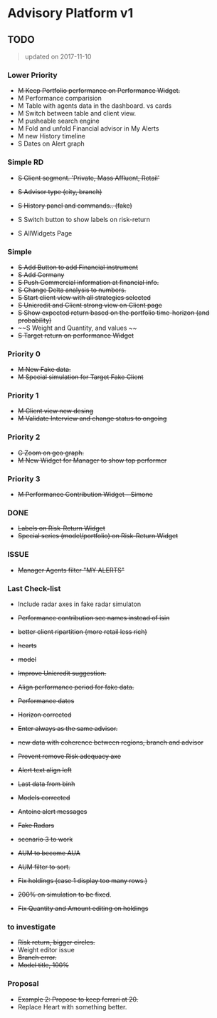 # Advisory Platform v1

## TODO
> updated on 2017-11-10

### Lower Priority

- ~~M Keep Portfolio performance on Performance Widget.~~
- M Performance comparision
- M Table with agents data in the dashboard. vs cards
- M Switch between table and client view.
- M pusheable search engine
- M Fold and unfold Financial advisor in My Alerts 
- M new History timeline
- S Dates on  Alert graph

### Simple RD

- ~~S Client segment. 'Private, Mass Affluent, Retail'~~
- ~~S Advisor type (city, branch)~~
- ~~S History panel and commands.. (fake)~~

- S Switch button to show labels on risk-return
- S AllWidgets Page

### Simple
- ~~S Add Button to add Financial instrument~~
- ~~S Add Germany~~ 
- ~~S Push Commercial information at financial info.~~
- ~~S Change Delta analysis to numbers.~~
- ~~S Start client view with all strategies selected~~
- ~~S Unicredit and Client strong view on Client page~~
- ~~S Show expected return based on the portfolio time-horizon (and probability)~~
- ~~S Weight and Quantity, and values ~~
- ~~S Target return on performance Widget~~

### Priority 0 
- ~~M New Fake data.~~
- ~~M Special simulation for Target Fake Client~~

### Priority 1

- ~~M Client view new desing~~
- ~~M Validate Interview and change status to ongoing~~

### Priority 2
- ~~C Zoom on geo graph.~~
- ~~M New Widget for Manager to show top performer~~ 

### Priority 3
- ~~M Performance Contribution Widget - Simone~~

### DONE
- ~~Labels on Risk-Return Widget~~
- ~~Special series (model/portfolio) on Risk-Return Widget~~


### ISSUE
- ~~Manager Agents filter "MY ALERTS"~~


### Last Check-list
- Include radar axes in fake radar simulaton

- ~~Performance contribution sec names instead of isin~~
- ~~better client ripartition (more retail less rich)~~
- ~~hearts~~
- ~~model~~
- ~~Improve Unicredit suggestion.~~
- ~~Align performance period for fake data.~~
- ~~Performance dates~~
- ~~Horizon corrected~~
- ~~Enter always as the same advisor.~~
- ~~new data with coherence between regions, branch and advisor~~
- ~~Prevent remove Risk adequacy axe~~
- ~~Alert text align left~~
- ~~Last data from binh~~
- ~~Models corrected~~
- ~~Antoine alert messages~~
- ~~Fake Radars~~
- ~~scenario 3 to work~~
- ~~AUM to become AUA~~
- ~~AUM filter to sort.~~
- ~~Fix holdings (case 1 display too many rows.)~~
- ~~200% on simulation to be fixed~~.
- ~~Fix Quantity and Amount editing on holdings~~

### to investigate
- ~~Risk return, bigger circles.~~
- Weight editor issue
- ~~Branch error.~~
- ~~Model title, 100%~~

### Proposal
- ~~Example 2: Propose to keep ferrari at 20.~~
- Replace Heart with something better.

